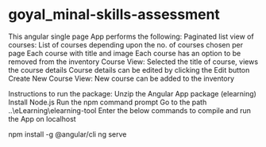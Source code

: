 # goyal_minal-skills-assessment
This angular single page App performs the following:
Paginated list view of courses:
  List of courses depending upon the no. of courses chosen per page
  Each course with title and image
  Each course has an option to be removed from the inventory
Course View:
  Selected the title of course, views the course details
  Course details can be edited by clicking the Edit button
Create New Course View:
  New course can be added to the inventory
  
  
  Instructions to run the package:
  Unzip the Angular App package (elearning)
  Install Node.js
  Run the npm command prompt
  Go to the path ..\eLearning\elearning-tool
  Enter the below commands to compile and run the App on localhost
  
  npm install -g @angular/cli
  ng serve
  
  
